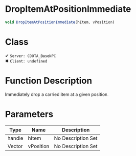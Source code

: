 # DropItemAtPositionImmediate
```js	
void DropItemAtPositionImmediate(hItem, vPosition)
```
# Class
✔ `Server: CDOTA_BaseNPC`  
✖ `Client: undefined`  

# Function Description
Immediately drop a carried item at a given position.
# Parameters
Type|Name|Description
--|--|--
handle|hItem|No Description Set
Vector|vPosition|No Description Set
